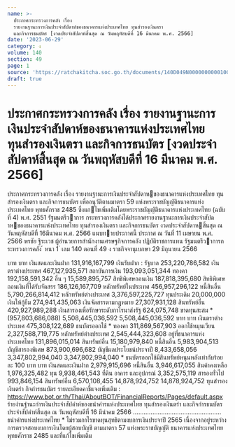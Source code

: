 ```yaml
---
name: >-
  ประกาศกระทรวงการคลัง เรื่อง
  รายงานฐานะการเงินประจำสัปดาห์ของธนาคารแห่งประเทศไทย ทุนสำรองเงินตรา
  และกิจการธนบัตร [งวดประจำสัปดาห์สิ้นสุด ณ วันพฤหัสบดีที่ 16 มีนาคม พ.ศ. 2566]
date: '2023-06-29'
category: ง
volume: 140
section: 49
page: 1
source: 'https://ratchakitcha.soc.go.th/documents/140D049N0000000000100.pdf'
draft: true
---
```


# ประกาศกระทรวงการคลัง เรื่อง รายงานฐานะการเงินประจำสัปดาห์ของธนาคารแห่งประเทศไทย ทุนสำรองเงินตรา และกิจการธนบัตร [งวดประจำสัปดาห์สิ้นสุด ณ วันพฤหัสบดีที่ 16 มีนาคม พ.ศ. 2566]

ประกาศกระทรวงการคลัง เรื่อง รายงานฐานะการเงินประจําสัปดาหของธนาคารแห่งประเทศไทย ทุนสํารองเงินตรา และกิจการธนบัตร เพื่ออนุวัติตามมาตรา 59 แห่งพระราชบัญญัติธนาคารแห่งประเทศไทย พุทธศักราช 2485 ซึ่งแกไขเพิ่มเติมโดยพระราชบัญญัติธนาคารแห่งประเทศไทย (ฉบับที่ 4) พ.ศ. 2551 รัฐมนตรีวาการ กระทรวงการคลังได้ประกาศรายงานฐานะการเงินประจําสัปดาหของธนาคารแห่งประเทศไทย ทุนสํารองเงินตรา และกิจการธนบัตร งวดประจําสัปดาหสิ้นสุด ณ วันพฤหัสบดีที่ 16มีนาคม พ.ศ. 2566 แนบทายประกาศนี้ ประกาศ ณ วันที่ 11 เมษายน พ.ศ. 2566 พรชัย ฐีระเวช ผู้อํานวยการสํานักงานเศรษฐกิจการคลัง ปฏิบัติราชการแทน รัฐมนตรีวาการกระทรวงการคลัง ้ หนา 1 ่ เลม 140 ตอนที่ 49 ง ราชกิจจานุเบกษา 29 มิถุนายน 2566

บาท บาท เงินสดและเงินฝาก 131,916,167,799 เงินรับฝาก : รัฐบาล 253,220,786,582 เงินตราต่างประเทศ 467,127,935,571 สถาบันการเงิน 193,093,051,344 ทองคา 192,158,591,342 อื่น ๆ 15,589,895,757 สิทธิพิเศษถอนเงิน 187,818,395,680 สิทธิพิเศษถอนเงินที่ได้รับจัดสรร 186,126,167,709 หลักทรัพย์ในประเทศ 456,957,296,122 หนี้สินอื่น 5,790,266,814,412 หลักทรัพย์ต่างประเทศ 3,376,597,225,727 ทุนประเดิม 20,000,000 เงินให้กู้ยืม 274,941,435,063 เงินจัดสรรตามกฎหมาย 27,307,931,128 สินทรัพย์อื่น 420,927,989,288 เงินสารองเพื่อรักษาระดับกาไรนาส่งรัฐ 624,075,748 ขาดทุนสะสม * (957,803,686,088) 5,508,445,036,592 5,508,445,036,592 บาท บาท เงินตราต่างประเทศ 475,308,122,689 ธนบัตรออกใช้ * ทองคา 311,869,567,903 ออกใช้หมุนเวียน 2,327,588,719,775 หลักทรัพย์ต่างประเทศ 2,545,444,323,608 อยู่ที่ธนาคารแห่งประเทศไทย 131,896,015,014 สินทรัพย์อื่น 15,180,979,840 หนี้สินอื่น 5,983,904,513 บัญชีสารองพิเศษ 873,900,696,682 บัญชีผลประโยชน์ประจาปี 8,433,658,056 3,347,802,994,040 3,347,802,994,040 * ธนบัตรออกใช้มีสินทรัพย์หนุนหลังเท่ากับร้อยละ 100 บาท บาท เงินสดและเงินฝาก 2,979,915,696 หนี้สินอื่น 3,946,617,055 สินค้าคงเหลือ 1,976,325,482 ทุน 9,938,461,543 ที่ดิน อาคาร และอุปกรณ์ 3,352,575,119 สารองทั่วไป 993,846,154 สินทรัพย์อื่น 6,570,108,455 14,878,924,752 14,878,924,752 ทุนสํารองเงินตรํา กิจกํารธนบัตร รายละเอียดคาชี้แจงเพิ่มเติม : https://www.bot.or.th/Thai/AboutBOT/FinancialReports/Pages/default.aspx รํายงํานฐํานะกํารเงินประจําสัปดําห์ของธนําคํารแห่งประเทศไทย ทุนสํารองเงินตรํา และกิจกํารธนบัตร ประจําสัปดําห์สิ้นสุด ณ วันพฤหัสบดีที่ 16 มีนําคม 2566 .................................................. ธนําคํารแห่งประเทศไทย * ไม่รวมกาไรขาดทุนสุทธิตามงบการเงินประจาปี 2565 เนื่องจากอยู่ระหว่างการตรวจสอบงบการเงินโดยผู้สอบบัญชี ตามมาตรา 57 แห่งพระราชบัญญัติ ธนาคารแห่งประเทศไทย พุทธศักราช 2485 และที่แก้ไขเพิ่มเติม
